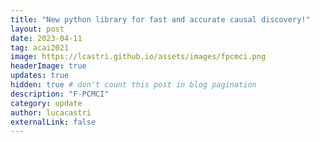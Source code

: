 ```yaml
---
title: "New python library for fast and accurate causal discovery!"
layout: post
date: 2023-04-11
tag: acai2021
image: https://lcastri.github.io/assets/images/fpcmci.png
headerImage: true
updates: true
hidden: true # don't count this post in blog pagination
description: "F-PCMCI"
category: update
author: lucacastri
externalLink: false
---
```


